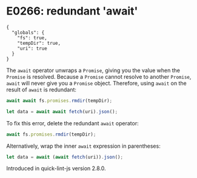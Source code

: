 # E0266: redundant 'await'

```config-for-examples
{
  "globals": {
    "fs": true,
    "tempDir": true,
    "uri": true
  }
}
```

The `await` operator unwraps a `Promise`, giving you the value when the
`Promise` is resolved. Because a `Promise` cannot resolve to another `Promise`,
`await` will never give you a `Promise` object. Therefore, using `await` on the
result of `await` is redundant:

```javascript
await await fs.promises.rmdir(tempDir);

let data = await await fetch(uri).json();
```

To fix this error, delete the redundant `await` operator:

```javascript
await fs.promises.rmdir(tempDir);
```

Alternatively, wrap the inner `await` expression in parentheses:

```javascript
let data = await (await fetch(uri)).json();
```

Introduced in quick-lint-js version 2.8.0.
